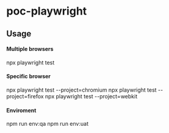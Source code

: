 # poc-playwright

## Usage

#### Multiple browsers
npx playwright test

#### Specific browser
npx playwright test --project=chromium
npx playwright test --project=firefox
npx playwright test --project=webkit  

#### Enviroment
npm run env:qa
npm run env:uat
